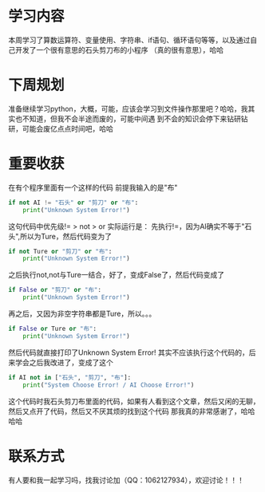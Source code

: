 # 学习内容
  本周学习了算数运算符、变量使用、字符串、if语句、循环语句等等，以及通过自己开发了一个很有意思的石头剪刀布的小程序
（真的很有意思），哈哈
# 下周规划
  准备继续学习python，大概，可能，应该会学习到文件操作那里吧？哈哈，我其实也不知道，但我不会半途而废的，可能中间遇
到不会的知识会停下来钻研钻研，可能会废亿点点时间吧，哈哈
# 重要收获
  在有个程序里面有一个这样的代码
  前提我输入的是"布"
```python
if not AI != "石头" or "剪刀" or "布":
    print("Unknown System Error!")
```

这句代码中优先级!= > not > or
实际运行是：
  先执行!=，因为AI确实不等于"石头",所以为Ture，然后代码变为了
```python
if not Ture or "剪刀" or "布":
    print("Unknown System Error!")
```

  之后执行not,not与Ture一结合，好了，变成False了，然后代码变成了
```python
if False or "剪刀" or "布":
    print("Unknown System Error!")
```

  再之后，又因为非空字符串都是Ture，所以。。。
```python
if False or Ture or "布":
    print("Unknown System Error!")
```

  然后代码就直接打印了Unknown System Error!
其实不应该执行这个代码的，后来学会之后我改进了，变成了这个
```python
if AI not in ["石头", "剪刀", "布"]:
    print("System Choose Error! / AI Choose Error!")
```

这个代码时我石头剪刀布里面的代码，如果有人看到这个文章，然后又闲的无聊，然后又点开了代码，然后又不厌其烦的找到这个代码
那我真的非常感谢了，哈哈哈哈
# 联系方式
  有人要和我一起学习吗，找我讨论加（QQ：1062127934），欢迎讨论！！！

















